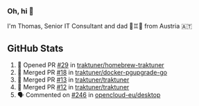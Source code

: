 ### Oh, hi 👋

I'm Thomas, Senior IT Consultant and dad 👶♊️👶 from Austria 🇦🇹

<!--
**traktuner/traktuner** is a ✨ _special_ ✨ repository because its `README.md` (this file) appears on your GitHub profile.

Here are some ideas to get you started:

- 🔭 I’m currently working on ...
- 🌱 I’m currently learning ...
- 👯 I’m looking to collaborate on ...
- 🤔 I’m looking for help with ...
- 💬 Ask me about ...
- 📫 How to reach me: ...
- 😄 Pronouns: ...
- ⚡ Fun fact: ...
-->

</div>

## GitHub Stats
<!--START_SECTION:activity-->
1. 💪 Opened PR [#29](https://github.com/traktuner/homebrew-traktuner/pull/29) in [traktuner/homebrew-traktuner](https://github.com/traktuner/homebrew-traktuner)
2. 🎉 Merged PR [#18](https://github.com/traktuner/docker-pgupgrade-go/pull/18) in [traktuner/docker-pgupgrade-go](https://github.com/traktuner/docker-pgupgrade-go)
3. 🎉 Merged PR [#13](https://github.com/traktuner/traktuner/pull/13) in [traktuner/traktuner](https://github.com/traktuner/traktuner)
4. 🎉 Merged PR [#12](https://github.com/traktuner/traktuner/pull/12) in [traktuner/traktuner](https://github.com/traktuner/traktuner)
5. 🗣 Commented on [#246](https://github.com/opencloud-eu/desktop/issues/246#issuecomment-3364151267) in [opencloud-eu/desktop](https://github.com/opencloud-eu/desktop)
<!--END_SECTION:activity-->
